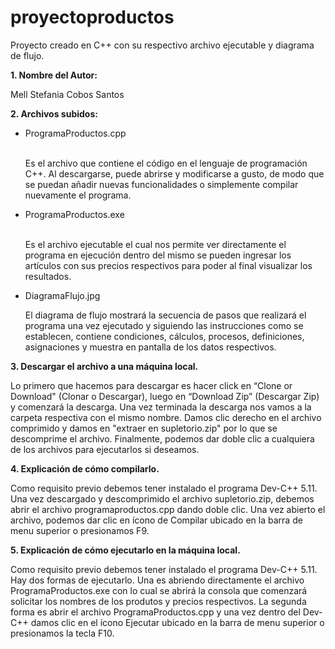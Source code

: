 # proyectoproductos
Proyecto creado en C++ con su respectivo archivo ejecutable y diagrama de flujo. 

<b>1. Nombre del Autor:</b>

Mell Stefania Cobos Santos

<b>2. Archivos subidos:</b> 
<ul>
  <li>ProgramaProductos.cpp</li><br/>

Es el archivo que contiene el código en el lenguaje de programación C++. Al descargarse, puede abrirse y modificarse a gusto, de modo que se puedan añadir nuevas funcionalidades o simplemente compilar nuevamente el programa. <br/>

  <li>ProgramaProductos.exe</li><br/>

Es el archivo ejecutable el cual nos permite ver directamente el programa en ejecución dentro del mismo se pueden ingresar los artículos con sus precios respectivos para poder al final visualizar los resultados. <br/>

  <li>DiagramaFlujo.jpg</li>

El diagrama de flujo mostrará la secuencia de pasos que realizará el programa una vez ejecutado y siguiendo las instrucciones como se establecen, contiene condiciones, cálculos, procesos, definiciones, asignaciones y muestra en pantalla de los datos respectivos. <br/>
</ul>
<b>3. Descargar el archivo a una máquina local. </b><br/>

Lo primero que hacemos para descargar es hacer click en “Clone or Download" (Clonar o Descargar), luego en “Download Zip” (Descargar Zip) y comenzará la descarga.
Una vez terminada la descarga nos vamos a la carpeta respectiva con el mismo nombre. 
Damos clic derecho en el archivo comprimido y damos en "extraer en supletorio.zip" por lo que se descomprime el archivo.
Finalmente, podemos dar doble clic a cualquiera de los archivos para ejecutarlos si deseamos. 

<b>4. Explicación de cómo compilarlo. </b>

Como requisito previo debemos tener instalado el programa Dev-C++ 5.11.
Una vez descargado y descomprimido el archivo supletorio.zip, debemos abrir el archivo programaproductos.cpp dando doble clic. Una vez abierto el archivo, podemos dar clic en ícono de Compilar ubicado en la barra de menu superior o presionamos F9. 

<b>5. Explicación de cómo ejecutarlo en la máquina local. </b>

Como requisito previo debemos tener instalado el programa Dev-C++ 5.11.
Hay dos formas de ejecutarlo. 
Una es abriendo directamente el archivo ProgramaProductos.exe con lo cual se abrirá la consola que comenzará solicitar los nombres de los produtos y precios respectivos. 
La segunda forma es abrir el archivo ProgramaProductos.cpp y una vez dentro del Dev-C++ damos clic en el ícono Ejecutar ubicado en la barra de menu superior o presionamos la tecla F10. 
